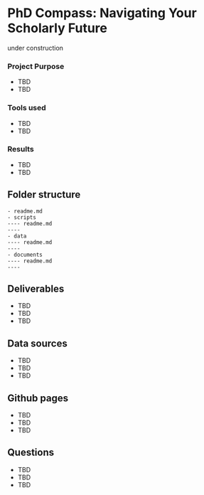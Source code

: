 # PhD Compass: Navigating Your Scholarly Future

under construction

### __Project Purpose__    
* TBD  
* TBD  

### __Tools used__     
* TBD  
* TBD  

### __Results__    
* TBD  
* TBD  

## Folder structure

```
- readme.md
- scripts
---- readme.md
---- 
- data
---- readme.md
---- 
- documents
---- readme.md
---- 
```

## Deliverables

* TBD     
* TBD     
* TBD     

## Data sources

* TBD     
* TBD     
* TBD     

## Github pages

* TBD     
* TBD     
* TBD     

## Questions

* TBD     
* TBD     
* TBD     
